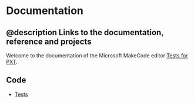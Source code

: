 # Documentation

## @description Links to the documentation, reference and projects

Welcome to the documentation of the Microsoft MakeCode editor [Tests for PXT](https://muddytummy.github.io/pxt-Test/).

## Code

* [Tests](/tests)
